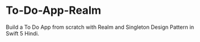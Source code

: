 # To-Do-App-Realm
Build a To Do App from scratch with Realm and Singleton Design Pattern in Swift 5 Hindi.
